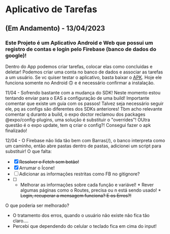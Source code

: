 # Aplicativo de Tarefas
## (Em Andamento) - 13/04/2023
### Este Projeto é um Aplicativo Android e Web que possui um registro de contas e login pelo Firebase (banco de dados do google)!

Dentro do App podemos criar tarefas, colocar elas como concluidas e deletar! Podemos criar uma conta no banco de dados e associar as tarefas a um usuário.
Se vc quiser testar o aplicativo, basta baixar o [APK](https://github.com/Bigodrigo/testeFBAndroid/blob/main/Apk%20Donwload/application-2e09893b-2ae8-42d6-ae89-1491379693c9.apk).
Hoje ele funciona somente no Android :upside_down_face: e é necessário confirmar a instalação.

<!--  Neste momento estou adicionando os componentes no Storybook... Isso pode facilitar a visualização, talvez possa utilizar o Snack (Expo GO) ou gravar um vídeo.
~~No futuro seria interessante terminar o código para gerar um .apk e testar se o git permite deixar o arquivo...~~  -->

11/04 - Sofrendo bastante com a mudança do SDK! Neste momento estou tentando enviar para o EAS a configuração de uma build! Importante comentar que existe um guia com os passos! Talvez seja necessário seguir ele, pq as configs são diferentes dos SDKs anteriores!
Tbm acho relevante comentar q duranto a build, o expo doctor reclamou dos packages  @expo/config-plugins, uma solução é substituir o "overrides"!
OUtra questão é o expo update, tem q criar o config?!
Consegui fazer o apk finalizado!

12/04 - O Firebase não lida tão bem com Barras(/), o banco interpreta como um caminho, então abre pastas dentro de pastas, adicionei um script para substituir!
O que falta:
- [x] ~~Resolver o Fetch sem botão!~~
- [x] Arrumar o Ícone!
- [ ] Adicionar as informações restritas como FB no gitignore?
- [ ] * Melhorar as informações sobre cada função e variável!
        * Rever algumas páginas como o Routes, precisa ou n está sendo usado!
        * ~~Login, recuperar a mensagem funciona? E os Erros?!~~

O que poderia ser melhorado?
* O tratamento dos erros, quando o usuário não existe não fica tão claro....
* Percebi que dependendo do celular o teclado fica em cima do input!